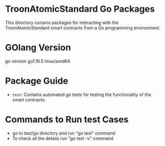 # TroonAtomicStandard Go Packages

This directory conains packages for interacting with the TroonAtomicStandard
smart contracts from a Go programming environment.

# GOlang Version

go version go1.16.5 linux/amd64

# Package Guide

- `test`: Contains automated go tests for testing the functionality
  of the smart contracts.

# Commands to Run test Cases

- go to test/go directory and run "go test" command
- To check all the details run "go test -v" command
